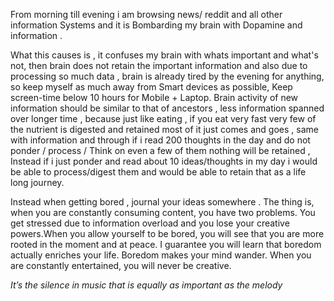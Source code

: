 From morning till evening i am browsing news/ reddit and all other information Systems and it is Bombarding my brain with Dopamine and information .

What this causes is , it confuses my brain with whats important and what's not, then brain does not retain the important information and also due to processing so much data , brain is already tired by the evening for anything, so keep myself as much away from Smart devices as possible, Keep screen-time below 10 hours for Mobile + Laptop.
Brain activity of new information should be similar to that of ancestors , less information spanned over longer time , because just like eating , if you eat very fast very few of the nutrient is digested and retained most of it just comes and goes , same with information and through if i read 200 thoughts in the day and do not ponder / process / Think on even a few of them nothing will be retained , Instead if i just ponder and read about 10 ideas/thoughts in my day i would be able to process/digest them and would be able to retain that as a life long journey.

Instead when getting bored , journal your ideas somewhere .
The thing is, when you are constantly consuming content, you have two problems. You get stressed due to information overload and you lose your creative powers.When you allow yourself to be bored, you will see that you are more rooted in the moment and at peace.
I guarantee you will learn that boredom actually enriches your life. Boredom makes your mind wander. When you are constantly entertained, you will never be creative.

_It’s the silence in music that is equally as important as the melody_
